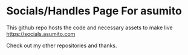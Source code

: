 
# Socials/Handles Page For asumito

This github repo hosts the code and necessary assets to make live https://socials.asumito.com

Check out my other repositories and thanks.






